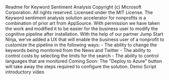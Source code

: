 </H1>Readme for Keyword Sentiment Analysis </H1>
Copyright (c) Microsoft Corporation. All rights reserved.
Licensed under the MIT License.
The Keyword sentiment analysis solution accelerator for nonprofits is a combination of prior art from AppSource.  With permission we have taken the work and modified it to be easier for the business user to modify the cognitive pipeline after installation.  
With the help of our partner Jump Start Ninja, we've added a UX that will enable the business user of a nonprofit to customize the pipeline in the following ways:
- The ability to change the keywords being monitored from the News and Twitter
- The ability to control costs by selecting the limits for the search
- The ability to control languages that are monitored
Coming Soon:
The "Deploy to Azure" button will take away the steps required to configure the solution.
Demo Script introductory video